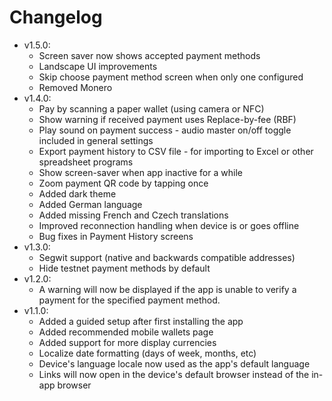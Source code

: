 # Changelog

* v1.5.0:
  * Screen saver now shows accepted payment methods
  * Landscape UI improvements
  * Skip choose payment method screen when only one configured
  * Removed Monero
* v1.4.0:
  * Pay by scanning a paper wallet (using camera or NFC)
  * Show warning if received payment uses Replace-by-fee (RBF)
  * Play sound on payment success - audio master on/off toggle included in general settings
  * Export payment history to CSV file - for importing to Excel or other spreadsheet programs
  * Show screen-saver when app inactive for a while
  * Zoom payment QR code by tapping once
  * Added dark theme
  * Added German language
  * Added missing French and Czech translations
  * Improved reconnection handling when device is or goes offline
  * Bug fixes in Payment History screens
* v1.3.0:
  * Segwit support (native and backwards compatible addresses)
  * Hide testnet payment methods by default
* v1.2.0:
  * A warning will now be displayed if the app is unable to verify a payment for the specified payment method.
* v1.1.0:
  * Added a guided setup after first installing the app
  * Added recommended mobile wallets page
  * Added support for more display currencies
  * Localize date formatting (days of week, months, etc)
  * Device's language locale now used as the app's default language
  * Links will now open in the device's default browser instead of the in-app browser
